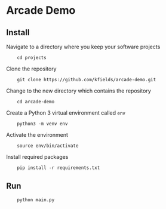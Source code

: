 # Arcade Demo

## Install

Navigate to a directory where you keep your software projects

        cd projects

Clone the repository

        git clone https://github.com/kfields/arcade-demo.git
        
Change to the new directory which contains the repository

        cd arcade-demo

Create a Python 3 virtual environment called `env`

        python3 -m venv env
        
Activate the environment

        source env/bin/activate
        
Install required packages

        pip install -r requirements.txt

## Run

        python main.py
